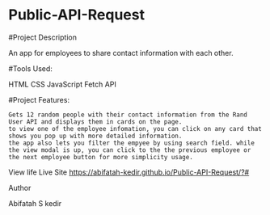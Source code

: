 # Public-API-Request

#Project Description

An app for employees to share contact information with each other.

#Tools Used:

 HTML
 CSS
 JavaScript
 Fetch API

#Project Features:

    Gets 12 random people with their contact information from the Rand User API and displays them in cards on the page.
    to view one of the employee infomation, you can click on any card that shows you pop up with more detailed information.
    the app also lets you filter the empyee by using search field. while the view modal is up, you can click to the the previous employee or
    the next employee button for more simplicity usage.


View life Live Site https://abifatah-kedir.github.io/Public-API-Request/?#

Author

Abifatah S kedir 
